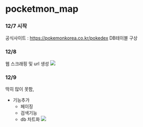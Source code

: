 # pocketmon_map
### 12/7 시작

공식사이트 : https://pokemonkorea.co.kr/pokedex
DB테이블 구상

### 12/8
웹 스크래핑 및 url 생성
![](https://velog.velcdn.com/images/swson777/post/0369b275-777a-4736-8875-9acdb75c2969/image.png)

### 12/9
딱히 많이 못함,
- 기능추가
    - 페이징
    - 검색기능
    - db 차트화
![](https://velog.velcdn.com/images/swson777/post/5b3963cf-e974-405f-b45b-b700a0e5a351/image.png)